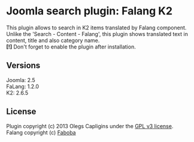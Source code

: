 # Joomla search plugin: Falang K2

This plugin allows to search in K2 items translated by Falang component.<br />
Unlike the 'Search - Content - Falang', this plugin shows translated text in content, title and also category name.<br />
<b>[!]</b> Don't forget to enable the plugin after installation.

## Versions

Joomla: 2.5<br />
FaLang: 1.2.0<br />
K2:     2.6.5

## License

Plugin copyright (c) 2013 Olegs Capligins under the [GPL v3 license](http://www.gnu.org/licenses/gpl-3.0.html).<br />
Falang copyright (c) [Faboba](http://www.faboba.com)